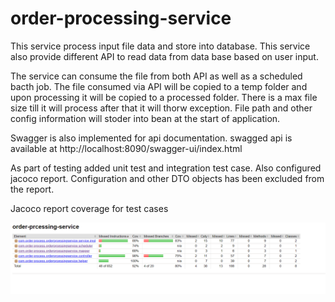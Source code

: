 # order-processing-service
This service process input file data and store into database. This service also provide different API to read data from data base based on user input.

The service can consume the file from both API as well as a scheduled bacth job. The file consumed via API will be copied to a temp folder and upon processing it will be copied to a processed folder. There is a max file size till it will process after that it will thorw exception. File path and other config information will stoder into bean at the start of application. 

Swagger is also implemented for api documentation.
swagged api is available at http://localhost:8090/swagger-ui/index.html

As part of testing added unit test and integration test case. Also configured jacoco report. Configuration and other DTO objects has been excluded from the report.

Jacoco report coverage for test cases

![img.png](img.png)